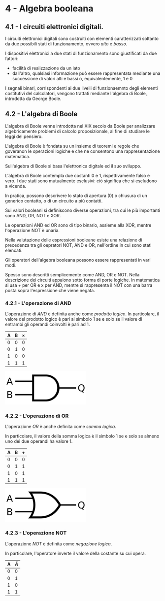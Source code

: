 # 4 - Algebra booleana

## 4.1 - I circuiti elettronici digitali.

I circuiti elettronici digitali sono costruiti con elementi caratterizzati soltanto da due possibili stati di funzionamento, ovvero *alto* e *basso*.

I dispositivi elettronici a due stati di funzionamento sono giustificati da due fattori:

* facilità di realizzazione da un lato
* dall'altro, qualsiasi informazione può essere rappresentata mediante una successione di valori alti e bassi o, equivalentemente, 1 e 0

I segnali binari, corrispondenti ai due livelli di funzionaemnto degli elementi costitutivi del calcolatori, vengono trattati mediante l'algebra di Boole, introdotta da George Boole.

## 4.2 - L'algebra di Boole

L'algebra di Boole venne introdotta nel XIX secolo da Boole per analizzare algebricamente problemi di calcolo proposizionale, al fine di studiare le leggi del pensiero.

L'algebra di Boole è fondata su un insieme di teoremi e regole che goveranon le operazioni logiche e che ne consentono una rappresentazione matematica.

Sull'algebra di Boole si basa l'elettronica digitale ed il suo sviluppo.

L'algebra di Boole contempla due costanti 0 e 1, rispettivamente falso e vero. I due stati sono mutualmente esclusivi: ciò significa che si escludono a vicenda.

In pratica, possono descrivere lo stato di apertura (0) o chiusura di un generico contatto, o di un circuito a più contatti.

Sui valori booleani si definiscono diverse operazioni, tra cui le più importanti sono AND, OR, NOT e XOR.

Le operazioni AND ed OR sono di tipo binario, assieme alla XOR, mentre l'operazione NOT è unaria.

Nella valutazione delle espressioni booleane esiste una relazione di precedenza tra gli oepratori NOT, AND e OR, nell'ordine in cui sono stati elencati.

Gli operatori dell'algebra booleana possono essere rappresentati in vari modi.

Spesso sono descritti semplicemente come AND, OR e NOT. Nella descrizione dei circuiti appaiono sotto forma di porte logiche. In matematica si usa + per OR e x per AND, mentre si rappresenta il NOT con una barra posta sopra l'espressione che viene negata.

### 4.2.1 - L'operazione di AND

L'operazione di $AND$ è definita anche come *prodotto logico*. In particolare, il valore del prodotto logico è pari al simbolo $1$ se e solo se il valore di entrambi gli operandi coinvolti è pari ad $1$.

| A | B | $\times$ |
| - | - | -------- |
| $0$ | $0$ | $0$ |
| $0$ | $1$ | $0$ |
| $1$ | $0$ | $0$ |
| $1$ | $1$ | $1$ |

![and_port](./images/and_port.png)

### 4.2.2 - L'operazione di OR

L'operazione $OR$ è anche definita come *somma logica*.

In particolare, il valore della somma logica è il simbolo $1$ se e solo se almeno uno dei due operandi ha valore $1$.

| A | B | $+$ |
| - | - | -------- |
| $0$ | $0$ | $0$ |
| $0$ | $1$ | $1$ |
| $1$ | $0$ | $1$ |
| $1$ | $1$ | $1$ |

![or_port](./images/or_port.png)

### 4.2.3 - L'operazione NOT

L'operazione $NOT$ è definita come *negazione logica*.

In particolare, l'operatore inverte il valore della costante su cui opera.

| A | $\hat{A}$ |
| - | - |
| $0$ | $0$ |
| $0$ | $1$ |
| $1$ | $0$ |
| $1$ | $1$ |

